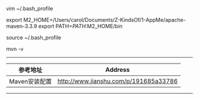 

vim ~/.bash_profile

export M2_HOME=/Users/carol/Documents/Z-KindsOf/1-AppMe/apache-maven-3.3.9 
export PATH=$PATH:$M2_HOME/bin

source ~/.bash_profile

mvn -v




----------
| 参考地址     | Address             |
|----------|---------------------|
| Maven安装配置 | http://www.jianshu.com/p/191685a33786|

----------